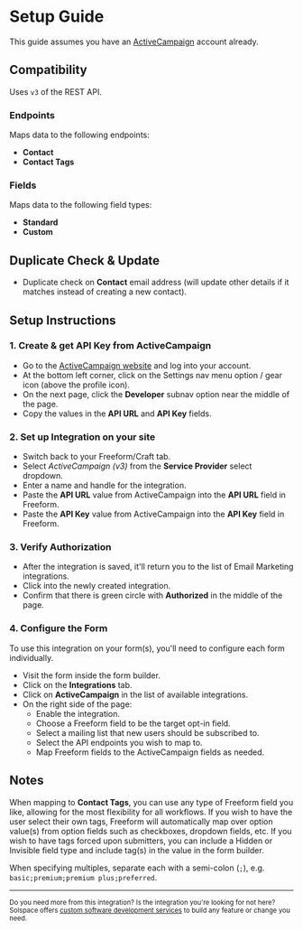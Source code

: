 # Setup Guide

This guide assumes you have an [ActiveCampaign](https://www.activecampaign.com) account already.

## Compatibility

Uses `v3` of the REST API.

### Endpoints
Maps data to the following endpoints:

- **Contact**
- **Contact Tags**

### Fields
Maps data to the following field types:

- **Standard**
- **Custom**

## Duplicate Check & Update

- Duplicate check on **Contact** email address (will update other details if it matches instead of creating a new contact).

## Setup Instructions

### 1. Create & get API Key from ActiveCampaign

- Go to the [ActiveCampaign website](https://www.activecampaign.com) and log into your account.
- At the bottom left corner, click on the Settings nav menu option / gear icon (above the profile icon).
- On the next page, click the **Developer** subnav option near the middle of the page.
- Copy the values in the **API URL** and **API Key** fields.

### 2. Set up Integration on your site

- Switch back to your Freeform/Craft tab.
- Select *ActiveCampaign (v3)* from the **Service Provider** select dropdown.
- Enter a name and handle for the integration.
- Paste the **API URL** value from ActiveCampaign into the **API URL** field in Freeform.
- Paste the **API Key** value from ActiveCampaign into the **API Key** field in Freeform.

### 3. Verify Authorization

- After the integration is saved, it'll return you to the list of Email Marketing integrations.
- Click into the newly created integration.
- Confirm that there is green circle with **Authorized** in the middle of the page.

### 4. Configure the Form

To use this integration on your form(s), you'll need to configure each form individually.

- Visit the form inside the form builder.
- Click on the **Integrations** tab.
- Click on **ActiveCampaign** in the list of available integrations.
- On the right side of the page:
    - Enable the integration.
    - Choose a Freeform field to be the target opt-in field.
    - Select a mailing list that new users should be subscribed to.
    - Select the API endpoints you wish to map to.
    - Map Freeform fields to the ActiveCampaign fields as needed.

## Notes

When mapping to **Contact Tags**, you can use any type of Freeform field you like, allowing for the most flexibility for all workflows. If you wish to have the user select their own tags, Freeform will automatically map over option value(s) from option fields such as checkboxes, dropdown fields, etc. If you wish to have tags forced upon submitters, you can include a Hidden or Invisible field type and include tag(s) in the value in the form builder.

When specifying multiples, separate each with a semi-colon (`;`), e.g. `basic;premium;premium plus;preferred`.

---

<small>Do you need more from this integration? Is the integration you're looking for not here? Solspace offers [custom software development services](https://docs.solspace.com/support/premium/) to build any feature or change you need.</small>